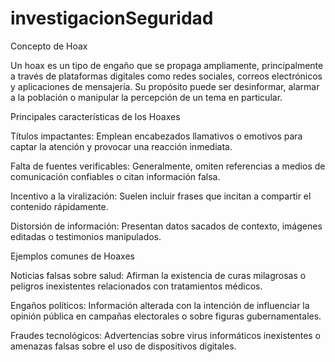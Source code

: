 # investigacionSeguridad

Concepto de Hoax

Un hoax es un tipo de engaño que se propaga ampliamente, principalmente a través de plataformas digitales como redes sociales, correos electrónicos y aplicaciones de mensajería. Su propósito puede ser desinformar, alarmar a la población o manipular la percepción de un tema en particular.

Principales características de los Hoaxes

Títulos impactantes: Emplean encabezados llamativos o emotivos para captar la atención y provocar una reacción inmediata.

Falta de fuentes verificables: Generalmente, omiten referencias a medios de comunicación confiables o citan información falsa.

Incentivo a la viralización: Suelen incluir frases que incitan a compartir el contenido rápidamente.

Distorsión de información: Presentan datos sacados de contexto, imágenes editadas o testimonios manipulados.

Ejemplos comunes de Hoaxes

Noticias falsas sobre salud: Afirman la existencia de curas milagrosas o peligros inexistentes relacionados con tratamientos médicos.

Engaños políticos: Información alterada con la intención de influenciar la opinión pública en campañas electorales o sobre figuras gubernamentales.

Fraudes tecnológicos: Advertencias sobre virus informáticos inexistentes o amenazas falsas sobre el uso de dispositivos digitales.
